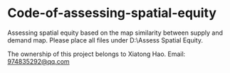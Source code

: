 # Code-of-assessing-spatial-equity
Assessing spatial equity based on the map similarity between supply and demand map.
Please place all files under D:\Assess Spatial Equity\.

The ownership of this project belongs to Xiatong Hao.
Email: 974835292@qq.com
